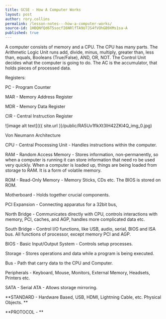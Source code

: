 ```yaml
---
title: GCSE - How A Computer Works
layout: post
author: rory.collins
permalink: /lesson-notes---how-a-computer-works/
source-id: 1HBQNfQd6T5socfI6NRlfTA9U7JS4fVOhGB9XMs1sa-A
published: true
---
```

A computer consists of memory and a CPU. The CPU has many parts. The Arithmetic Logic Unit runs add, divide, minus, multiply, greater than, less than, equals, Booleans (True/False), AND, OR, NOT. The Control Unit decides what the computer is going to do. The AC is the accumulator, that holds pieces of processed data. 

Registers:

PC - Program Counter 

MAR - Memory Address Register

MDR - Memory Data Register

CIR - Central Instruction Register

![image alt text]({{ site.url }}/public/RA5Uv1flkXt3IH42ZKl4Q_img_0.jpg)

Von Neumann Architecture

CPU - Central Processing Unit - Handles instructions within the computer.

RAM - Random Access Memory - Stores information, non-permanently, so when a computer is running it can store information that need ro be used very quickly. When a computer is loaded up, things are being loaded from storage to RAM. It is a form of volatile memory.

ROM - Read-Only Memory - Memory Sticks, CDs etc. The BIOS is stored on ROM.

Motherboard -  Holds together crucial components.

PCI Expansion - Connecting apparatus for a 32bit bus,

North Bridge - Communicates directly with CPU, controls interactions with memory, PCI, caches, and  AGP, handles more complicated data etc.

South Bridge - Control I/O functions, like USB, audio, serial, BIOS and ISA bus. All functions of processor, except memory PCI and AGP.

BIOS - Basic Input/Output System - Controls setup processes.

Storage - Stores operations and data while a program is being executed. 

Bus - Path that carry data to the CPU and Computer.

Peripherals - Keyboard, Mouse, Monitors, External Memory, Headsets, Printers etc.

SATA - Serial ATA - Allows storage mirroring. 

**STANDARD - Hardware Based,  USB, HDMI, Lightning Cable, etc. Physical Objects. **

**PROTOCOL - **

